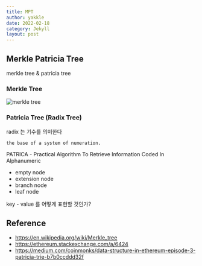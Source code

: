 ```yaml
---
title: MPT
author: yakkle
date: 2022-02-18
category: Jekyll
layout: post
---
```


##  Merkle Patricia Tree

merkle tree & patricia tree


### Merkle Tree
 ![merkle tree](https://upload.wikimedia.org/wikipedia/commons/9/95/Hash_Tree.svg)

### Patricia Tree (Radix Tree)

 radix 는 기수를 의미한다
 ```
 the base of a system of numeration.
 ```
 
 PATRICA - Practical Algorithm To Retrieve Information Coded In Alphanumeric
 
 - empty node
 - extension node
 - branch node
 - leaf node

 key - value 를 어떻게 표현할 것인가?

 ## Reference
 - https://en.wikipedia.org/wiki/Merkle_tree
 - https://ethereum.stackexchange.com/a/6424
 - https://medium.com/coinmonks/data-structure-in-ethereum-episode-3-patricia-trie-b7b0ccddd32f